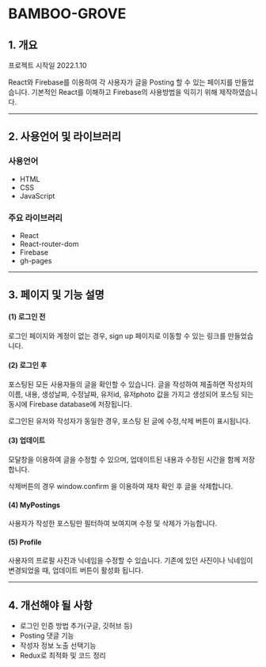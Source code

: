 # **BAMBOO-GROVE**

## **1. 개요**

프로젝트 시작일 2022.1.10

React와 Firebase를 이용하여 각 사용자가 글을 Posting 할 수 있는 페이지를 만들었습니다. 기본적인 React를 이해하고 Firebase의 사용방법을 익히기 위해 제작하였습니다.

---

## **2. 사용언어 및 라이브러리**

### 사용언어

- HTML
- CSS
- JavaScript

### 주요 라이브러리

- React
- React-router-dom
- Firebase
- gh-pages

---

## **3. 페이지 및 기능 설명**

#### (1) 로그인 전

로그인 페이지와 계정이 없는 경우, sign up 페이지로 이동할 수 있는 링크를 만들었습니다.

#### (2) 로그인 후

포스팅된 모든 사용자들의 글을 확인할 수 있습니다.
글을 작성하여 제출하면 작성자의 이름, 내용, 생성날짜, 수정날짜, 유저id, 유저photo 값을 가지고 생성되어 포스팅 되는 동시에 Firebase database에 저장됩니다.

로그인된 유저와 작성자가 동일한 경우, 포스팅 된 글에 수정,삭제 버튼이 표시됩니다.

#### (3) 업데이트

모달창을 이용하여 글을 수정할 수 있으며, 업데이트된 내용과 수정된 시간을 함께 저장합니다.

삭제버튼의 경우 window.confirm 을 이용하여 재차 확인 후 글을 삭제합니다.

#### (4) MyPostings

사용자가 작성한 포스팅만 필터하여 보여지며 수정 및 삭제가 가능합니다.

#### (5) Profile

사용자의 프로필 사진과 닉네임을 수정할 수 있습니다.
기존에 있던 사진이나 닉네임이 변경되었을 때, 업데이트 버튼이 활성화 됩니다.

---

## **4. 개선해야 될 사항**

- 로그인 인증 방법 추가(구글, 깃허브 등)
- Posting 댓글 기능
- 작성자 정보 노출 선택기능
- Redux로 최적화 및 코드 정리
